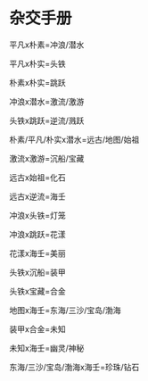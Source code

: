 # 杂交手册

平凡x朴素=冲浪/潜水

平凡x朴实=头铁

朴素x朴实=跳跃

冲浪x潜水=激流/激游

头铁x跳跃=逆流/溅跃

朴素/平凡/朴实x潜水=远古/地图/始祖

激流x激游=沉船/宝藏

远古x始祖=化石

远古x逆流=海壬

冲浪x头铁=灯笼

冲浪x跳跃=花漾

花漾x海壬=美丽

头铁x沉船=装甲

头铁x宝藏=合金

地图x海壬=东海/三沙/宝岛/渤海

装甲x合金=未知

未知x海壬=幽灵/神秘

东海/三沙/宝岛/渤海x海壬=珍珠/钻石
